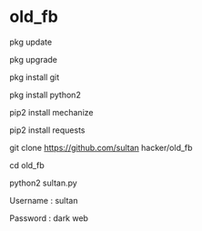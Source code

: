 # old_fb


pkg update

pkg upgrade

pkg install git

pkg install python2

pip2 install mechanize

pip2 install requests 

git clone https://github.com/sultan hacker/old_fb

cd old_fb

python2 sultan.py

Username : sultan

Password : dark web
